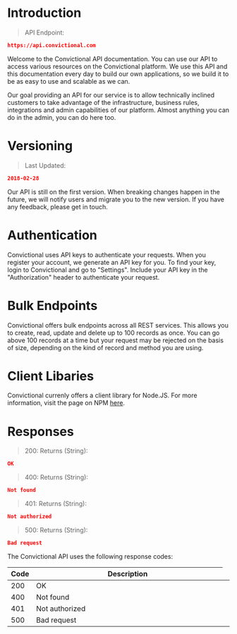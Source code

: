 # Introduction

> API Endpoint:

```json
https://api.convictional.com
```

Welcome to the Convictional API documentation. You can use our API to access various resources on the Convictional platform. We use this API and this documentation every day to build our own applications, so we build it to be as easy to use and scalable as we can.

Our goal providing an API for our service is to allow technically inclined customers to take advantage of the infrastructure, business rules, integrations and admin capabilities of our platform. Almost anything you can do in the admin, you can do here too.

# Versioning

> Last Updated:

```json
2018-02-28
```

Our API is still on the first version. When breaking changes happen in the future, we will notify users and migrate you to the new version. If you have any feedback, please get in touch. 

# Authentication
Convictional uses API keys to authenticate your requests. When you register your account, we generate an API key for you. To find your key, login to Convictional and go to "Settings". Include your API key in the "Authorization" header to authenticate your request.

# Bulk Endpoints
Convictional offers bulk endpoints across all REST services. This allows you to create, read, update and delete up to 100 records as once. You can go above 100 records at a time but your request may be rejected on the basis of size, depending on the kind of record and method you are using.

# Client Libaries
Convictional currenly offers a client library for Node.JS. For more information, visit the page on NPM [here](https://npmjs.com/package/convictional).

# Responses

> 200: Returns (String):

```json
OK
```

> 400: Returns (String):

```json
Not found
```

> 401: Returns (String): 

```json
Not authorized
```

> 500: Returns (String):

```json
Bad request
```

The Convictional API uses the following response codes:

| Code      | Description     |
| --------- | --------------- |
| 200       <td style="width:100%;">OK</td> |
| 400       | Not found       |
| 401       | Not authorized  |
| 500       | Bad request     |